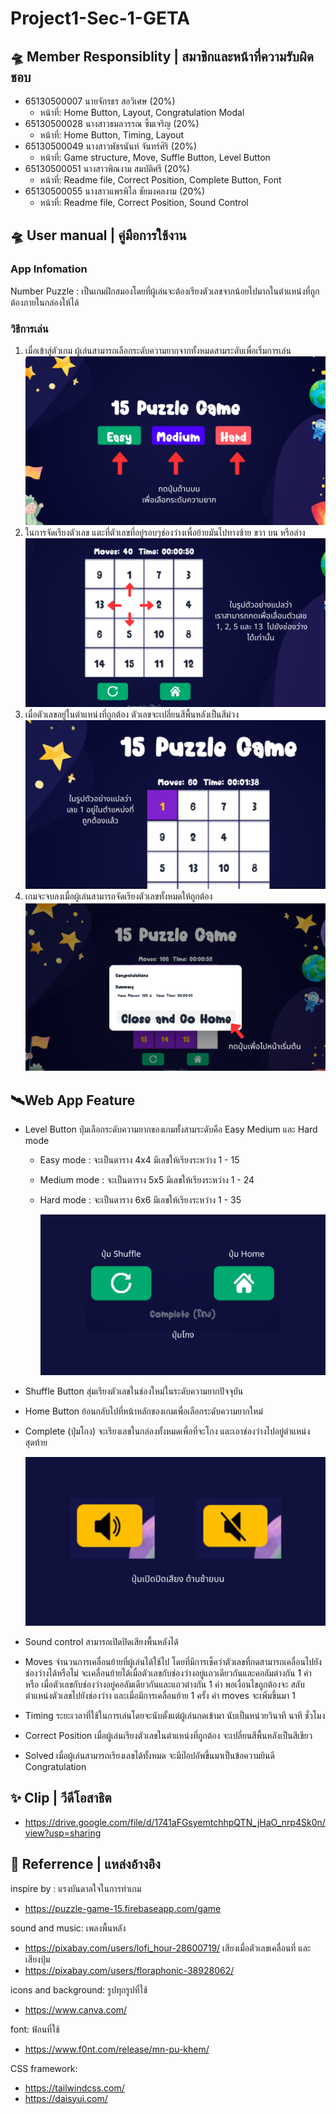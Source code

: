 # Project1-Sec-1-GETA

## 🛸 Member Responsiblity | สมาชิกและหน้าที่ความรับผิดชอบ

- 65130500007 นายจักรธร สอวิเศษ (20%)
  - หน้าที่: Home Button, Layout, Congratulation Modal
- 65130500028 นางสาวธมลวรรณ ซิ้มเจริญ (20%)
  - หน้าที่: Home Button, Timing, Layout
- 65130500049 นางสาวพัชรนันท์ จันทร์ศิริ (20%)
  - หน้าที่: Game structure, Move, Suffle Button, Level Button
- 65130500051 นางสาวพิณงาม สมบัติศรี (20%)
  - หน้าที่: Readme file, Correct Position, Complete Button, Font
- 65130500055 นางสาวแพรพิไล ชัยมงคลงาม (20%)
  - หน้าที่: Readme file, Correct Position, Sound Control

## 🛸 User manual | คู่มือการใช้งาน

### App Infomation

Number Puzzle : เป็นเกมฝึกสมองโดยที่ผู้เล่นจะต้องเรียงตัวเลขจากน้อยไปมากในตำแหน่งที่ถูกต้องภายในกล่องให้ได้

### วิธีการเล่น

1. เมื่อเข้าสู่ตัวเกม ผู้เล่นสามารถเลือกระดับความยากจากทั้งหมดสามระดับเพื่อเริ่มการเล่น
   ![manual-1](/src/components/manual-1.png)
2. ในการจัดเรียงตัวเลข แตะที่ตัวเลขที่อยู่รอบๆช่องว่างเพื่อย้ายมันไปทางซ้าย ขวา บน หรือล่าง
   ![manual-2](/src/components/manual-2.png)
3. เมื่อตัวเลขอยู่ในตำแหน่งที่ถูกต้อง ตัวเลขจะเปลี่ยนสีพื้นหลังเป็นสีม่วง
   ![manual-3](/src/components/manual-3.png)
4. เกมจะจบลงเมื่อผู้เล่นสามารถจัดเรียงตัวเลขทั้งหมดให้ถูกต้อง
   ![manual-4](/src/components/manual-4.png)

## 🛰️Web App Feature

- Level Button
  ปุ่มเลือกระดับความยากของเกมทั้งสามระดับคือ Easy Medium และ Hard mode
  - Easy mode : จะเป็นตาราง 4x4 มีเลขให้เรียงระหว่าง 1 - 15
  - Medium mode : จะเป็นตาราง 5x5 มีเลขให้เรียงระหว่าง 1 - 24
  - Hard mode : จะเป็นตาราง 6x6 มีเลขให้เรียงระหว่าง 1 - 35

    ![manual-6](/src/components/manual-6.png)

- Shuffle Button
  สุ่มเรียงตัวเลขในช่องใหม่ในระดับความยากปัจจุบัน

- Home Button
  ย้อนกลับไปที่หน้าหลักของเกมเพื่อเลือกระดับความยากใหม่

- Complete (ปุ่มโกง)
  จะเรียงเลขในกล่องทั้งหมดเพื่อที่จะโกง และเอาช่องว่างไปอยู่ตำแหน่งสุดท้าย
  
  ![manual-5](/src/components/manual-5.png)
  
- Sound control
  สามารถเปิดปิดเสียงพื้นหลังได้

- Moves
  จำนวนการเคลื่อนย้ายที่ผู้เล่นได้ใช้ไป โดยที่มีการเช็คว่าตัวเลขที่กดสามารถเคลื่อนไปยังช่องว่างได้หรือไม่ จะเคลื่อนย้ายได้เมื่อตัวเลขกับช่องว่างอยู่แถวเดียวกันและคอลัมต่างกัน 1 ค่า หรือ เมื่อตัวเลขกับช่องว่างอยู่คอลัมเดียวกันและแถวต่างกัน 1 ค่า พอเงื่อนไขถูกต้องจะ สลับตำแหน่งตัวเลขไปยังช่องว่าง และเมื่อมีการเคลื่อนย้าย 1 ครั้ง ค่า moves จะเพิ่มขึ้นมา 1

- Timing
  ระยะเวลาที่ใช้ในการเล่นโดยจะนับตั้งแต่ผู้เล่นกดเข้ามา นับเป็นหน่วยวินาที นาที ชั่วโมง

- Correct Position
  เมื่อผู้เล่นเรียงตัวเลขในตำแหน่งที่ถูกต้อง จะเปลี่ยนสีพื้นหลังเป็นสีเขียว

- Solved
  เมื่อผู้เล่นสามารถเรียงเลขได้ทั้งหมด จะมีป๊อปอัพขึ้นมาเป็นข้อความยินดี Congratulation

## ✨ Clip | วีดีโอสาธิต
- https://drive.google.com/file/d/1741aFGsyemtchhpQTN_jHaO_nrp4Sk0n/view?usp=sharing

## 🌙 Referrence | แหล่งอ้างอิง

inspire by :
แรงบันดาลใจในการทำเกม
- https://puzzle-game-15.firebaseapp.com/game

sound and music:
เพลงพื้นหลัง
- https://pixabay.com/users/lofi_hour-28600719/
เสียงเมื่อตัวเลขเคลื่อนที่ และเสียงปุ่ม
- https://pixabay.com/users/floraphonic-38928062/

icons and background:
รูปทุกรูปที่ใช้
- https://www.canva.com/

font:
ฟ้อนที่ใช้
- https://www.f0nt.com/release/mn-pu-khem/

CSS framework:
- https://tailwindcss.com/
- https://daisyui.com/
